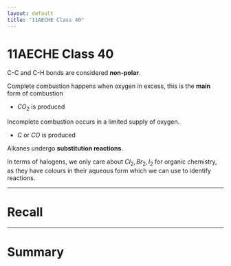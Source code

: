 ```yaml
---
layout: default
title: "11AECHE Class 40"
---
```

# 11AECHE Class 40

C-C and C-H bonds are considered **non-polar**.

Complete combustion happens when oxygen in excess, this is the **main** form of combustion
- $CO_2$ is produced

Incomplete combustion occurs in a limited supply of oxygen.
- $C$ or $CO$ is produced

Alkanes undergo **substitution reactions**.

In terms of halogens, we only care about $Cl_2,Br_2,I_2$ for organic chemistry, as they have colours in their aqueous form which we can use to identify reactions.




---
# Recall







---
# Summary


